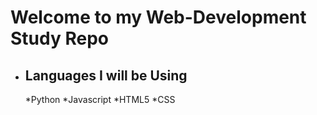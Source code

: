 # Welcome to my Web-Development Study Repo
* ## Languages I will be Using
  *Python
  *Javascript
  *HTML5
  *CSS